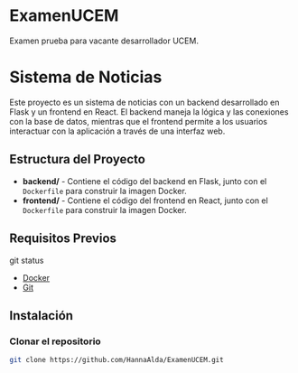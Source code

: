 # ExamenUCEM
Examen prueba para vacante desarrollador UCEM.
# Sistema de Noticias

Este proyecto es un sistema de noticias con un backend desarrollado en Flask y un frontend en React. El backend maneja la lógica y las conexiones con la base de datos, mientras que el frontend permite a los usuarios interactuar con la aplicación a través de una interfaz web.

## Estructura del Proyecto

- **backend/** - Contiene el código del backend en Flask, junto con el `Dockerfile` para construir la imagen Docker.
- **frontend/** - Contiene el código del frontend en React, junto con el `Dockerfile` para construir la imagen Docker.

## Requisitos Previos
git status

- [Docker](https://www.docker.com/get-started)
- [Git](https://git-scm.com/)

## Instalación

### Clonar el repositorio

```bash
git clone https://github.com/HannaAlda/ExamenUCEM.git
